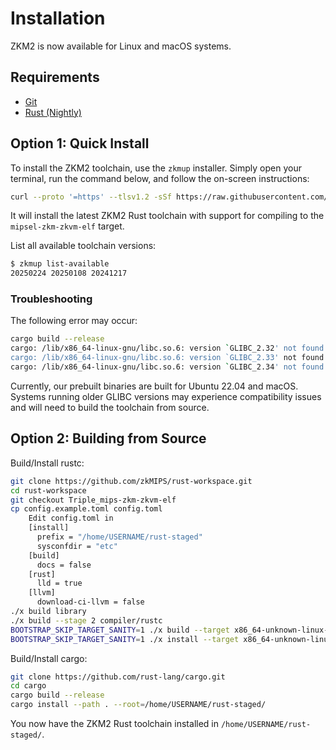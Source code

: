 # Installation

ZKM2 is now available for Linux and macOS systems.

## Requirements

- [Git](https://git-scm.com/book/en/v2/Getting-Started-Installing-Git)
- [Rust (Nightly)](https://www.rust-lang.org/tools/install)

## Option 1: Quick Install

To install the ZKM2 toolchain, use the `zkmup` installer. Simply open your terminal, run the command below, and follow the on-screen instructions:

```bash
curl --proto '=https' --tlsv1.2 -sSf https://raw.githubusercontent.com/zkMIPS/toolchain/refs/heads/main/setup.sh | sh
```

It will install the latest ZKM2 Rust toolchain with support for compiling to the `mipsel-zkm-zkvm-elf` target.

List all available toolchain versions:

```bash
$ zkmup list-available
20250224 20250108 20241217
```

### Troubleshooting

The following error may occur:

```bash
cargo build --release
cargo: /lib/x86_64-linux-gnu/libc.so.6: version `GLIBC_2.32' not found (required by cargo)
cargo: /lib/x86_64-linux-gnu/libc.so.6: version `GLIBC_2.33' not found (required by cargo)
cargo: /lib/x86_64-linux-gnu/libc.so.6: version `GLIBC_2.34' not found (required by cargo)
```

Currently, our prebuilt binaries are built for Ubuntu 22.04 and macOS. Systems running older GLIBC versions may experience compatibility issues and will need to build the toolchain from source.

## Option 2: Building from Source

Build/Install rustc:

```bash
git clone https://github.com/zkMIPS/rust-workspace.git
cd rust-workspace
git checkout Triple_mips-zkm-zkvm-elf
cp config.example.toml config.toml
    Edit config.toml in 
    [install]
      prefix = "/home/USERNAME/rust-staged"
      sysconfdir = "etc"
    [build]
      docs = false
    [rust]
      lld = true
    [llvm]
      download-ci-llvm = false
./x build library
./x build --stage 2 compiler/rustc
BOOTSTRAP_SKIP_TARGET_SANITY=1 ./x build --target x86_64-unknown-linux-gnu,mips-zkm-zkvm-elf
BOOTSTRAP_SKIP_TARGET_SANITY=1 ./x install --target x86_64-unknown-linux-gnu,mips-zkm-zkvm-elf
```

Build/Install cargo:

```bash
git clone https://github.com/rust-lang/cargo.git
cd cargo
cargo build --release
cargo install --path . --root=/home/USERNAME/rust-staged/
```

You now have the ZKM2 Rust toolchain installed in `/home/USERNAME/rust-staged/`.
